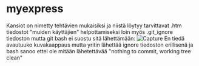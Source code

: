 # myexpress
Kansiot on nimetty tehtävien mukaisiksi ja niistä löytyy tarvittavat .htm tiedostot "muiden käyttäjien" helpottamiseksi
loin myös .git_ignore tiedoston mutta git bash ei suostu sitä lähettämään:
![Capture](https://user-images.githubusercontent.com/80600972/135447016-5b56fa31-1248-4899-9499-141e96ba19db.PNG)
En tiedä avautuuko kuvakaappaus mutta yritin lähettää ignore tiedoston erillisenä ja bash sanoo ettei ole mitään lähetettävää "nothing to commit, working tree clean"
